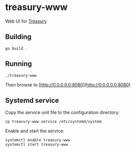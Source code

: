 # treasury-www

Web UI for [Treasury](https://github.com/stevenwilkin/treasury)

## Building

	go build .

## Running

	./treasury-www

Then browse to [http://0.0.0.0.0:8080](http://0.0.0.0.0:8080)

## Systemd service

Copy the service unit file to the configuration directory:

	cp treasury-www.service /etc/systemd/system

Enable and start the service:

	systemctl enable treasury-www
	systemctl start treasury-www
